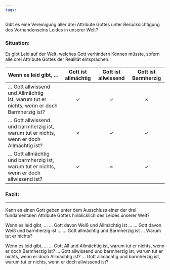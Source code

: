 ```yaml
---
tags:
---
```

Gibt es eine Vereinigung aller drei Attribute Gottes unter Berücksichtigung des Vorhandenseins Leides in unserer Welt?

### Situation:
Es gibt Leid auf der Welt, welches Gott verhindern Können müsste, sofern alle drei Attribute Gottes der Realität entsprächen.

| Wenn es leid gibt, …                                                                        | Gott ist allmächtig | Gott ist allwissend | Gott ist Barmherzig |
| ------------------------------------------------------------------------------------------- | ------------------- | ------------------- | ------------------- |
| … Gott allwissend und Allmächtig ist, warum tut er nichts, wenn er doch Barmherzig ist?<br> | $$\checkmark$$      | $$\checkmark$$      | $$\times$$          |
| … Gott allwissend und barmherzig ist, warum tut er nichts, wenn er doch Allmächtig ist?     | $$\times$$          | $$\checkmark$$      | $$\checkmark$$      |
| … Gott allmächtig und barmherzig ist, warum tut er nichts, wenn er doch allwissend ist?     | $$\checkmark$$      | $$\times$$          | $$\checkmark$$      |

### Fazit:


---


Kann es einen Gott geben unter dem Ausschluss einer der drei fundamentalen Attribute Gottes hinblicklich des Leides unserer Welt?


Wenn es leid gibt, …
	… Gott davon Weiß und Allmächtig ist …
	… Gott davon Weiß und barmherzig ist …
	… Gott allmächtig und Barmherzig ist
… Warum tut er nichts?


Wenn es leid gibt, …
… Gott All und Allmächtig ist, warum tut er nichts, wenn er doch Barmherzig ist?
… Gott allwissend und barmherzig ist, warum tut er nichts, wenn er doch Allmächtig ist?
… Gott allmächtig und barmherzig ist, warum tut er nichts, wenn er doch allwissend ist?